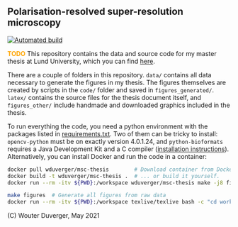Polarisation-resolved super-resolution microscopy
---

[![Automated build](https://github.com/wduverger/msc-thesis/actions/workflows/main.yml/badge.svg?branch=dev)](https://github.com/wduverger/msc-thesis/actions/workflows/main.yml)

<span style='color:orange; font-weight:bold'>TODO</span> This repository contains the data and source code for my master thesis  at Lund University, 
which you can find [here](/latex/Wouter%20Duverger%20MSc%20thesis.pdf). 

There are a couple of folders in this repository. `data/` contains all data necessary to generate the figures in my thesis. The figures themselves are created by scripts in the `code/` folder and saved in `figures_generated/`. `latex/` contains the source files for the thesis document itself, and `figures_other/` include handmade and downloaded graphics included in the thesis.

To run everything the code, you need a python environment with the packages listed in [requirements.txt](requirements.txt). Two of them can be tricky to install: `opencv-python` must be on exactly version 4.0.1.24, and `python-bioformats` requires a Java Development Kit and a C compiler ([installation instructions](https://pythonhosted.org/javabridge/installation.html)). Alternatively, you can install Docker and run the code in a container:

```bash
docker pull wduverger/msc-thesis        # Download container from Docker Hub,
docker build -t wduverger/msc-thesis .  # ... or build it yourself.
docker run --rm -itv ${PWD}:/workspace wduverger/msc-thesis make -j8 figures

make figures  # Generate all figures from raw data
docker run --rm -itv ${PWD}:/workspace texlive/texlive bash -c "cd workspace && make thesis"
```

(C) Wouter Duverger, May 2021